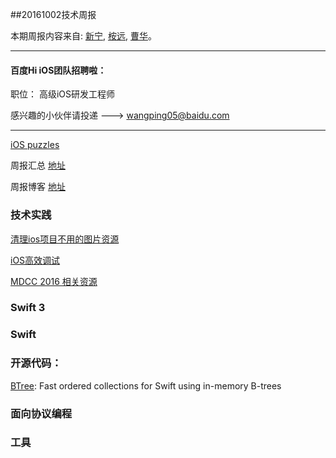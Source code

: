 
##20161002技术周报

本期周报内容来自: [新宁](https://github.com/SSSSSSnail), [桉远](https://github.com/AnYuan), [曹华](https://github.com/GlareCH)。


----------------------------------------------

#### 百度Hi iOS团队招聘啦：

职位： 高级iOS研发工程师

感兴趣的小伙伴请投递 ---> wangping05@baidu.com

----------------------------------------------

[iOS puzzles](https://github.com/BaiduHiDeviOS/iOS-puzzles)

周报汇总 [地址](https://github.com/BaiduHiDeviOS/iOS-Tech-Weekly)

周报博客 [地址](http://baiduhidevios.github.io/)


### 技术实践
[清理ios项目不用的图片资源](http://www.jianshu.com/p/5cca9a76928f)

[iOS高效调试](http://www.jianshu.com/p/a4ae30a10fb8)

[MDCC 2016 相关资源](https://github.com/MDCC2016/iOS-Session-Slides)


### Swift 3



### Swift





### 开源代码：

[BTree](https://github.com/lorentey/BTree): Fast ordered collections for Swift using in-memory B-trees



### 面向协议编程



### 工具
